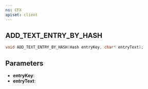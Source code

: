 ```yaml
---
ns: CFX
apiset: client
---
```

## ADD_TEXT_ENTRY_BY_HASH

```c
void ADD_TEXT_ENTRY_BY_HASH(Hash entryKey, char* entryText);
```


## Parameters
* **entryKey**: 
* **entryText**: 

